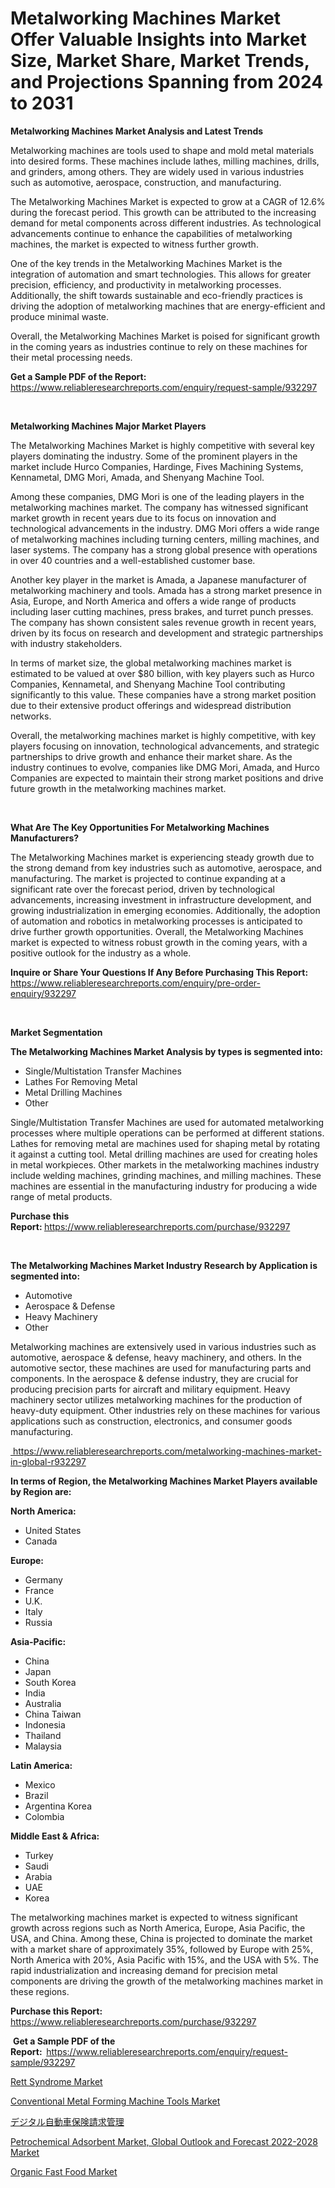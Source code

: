 <p><h1>Metalworking Machines Market Offer Valuable Insights into Market Size, Market Share, Market Trends, and Projections Spanning from 2024 to 2031</h1></p><p><strong>Metalworking Machines Market Analysis and Latest Trends</strong></p>
<p><p>Metalworking machines are tools used to shape and mold metal materials into desired forms. These machines include lathes, milling machines, drills, and grinders, among others. They are widely used in various industries such as automotive, aerospace, construction, and manufacturing.</p><p>The Metalworking Machines Market is expected to grow at a CAGR of 12.6% during the forecast period. This growth can be attributed to the increasing demand for metal components across different industries. As technological advancements continue to enhance the capabilities of metalworking machines, the market is expected to witness further growth.</p><p>One of the key trends in the Metalworking Machines Market is the integration of automation and smart technologies. This allows for greater precision, efficiency, and productivity in metalworking processes. Additionally, the shift towards sustainable and eco-friendly practices is driving the adoption of metalworking machines that are energy-efficient and produce minimal waste.</p><p>Overall, the Metalworking Machines Market is poised for significant growth in the coming years as industries continue to rely on these machines for their metal processing needs.</p></p>
<p><strong>Get a Sample PDF of the Report:&nbsp;</strong> <a href="https://www.reliableresearchreports.com/enquiry/request-sample/932297">https://www.reliableresearchreports.com/enquiry/request-sample/932297</a></p>
<p>&nbsp;</p>
<p><strong>Metalworking Machines Major Market Players</strong></p>
<p><p>The Metalworking Machines Market is highly competitive with several key players dominating the industry. Some of the prominent players in the market include Hurco Companies, Hardinge, Fives Machining Systems, Kennametal, DMG Mori, Amada, and Shenyang Machine Tool.</p><p>Among these companies, DMG Mori is one of the leading players in the metalworking machines market. The company has witnessed significant market growth in recent years due to its focus on innovation and technological advancements in the industry. DMG Mori offers a wide range of metalworking machines including turning centers, milling machines, and laser systems. The company has a strong global presence with operations in over 40 countries and a well-established customer base.</p><p>Another key player in the market is Amada, a Japanese manufacturer of metalworking machinery and tools. Amada has a strong market presence in Asia, Europe, and North America and offers a wide range of products including laser cutting machines, press brakes, and turret punch presses. The company has shown consistent sales revenue growth in recent years, driven by its focus on research and development and strategic partnerships with industry stakeholders.</p><p>In terms of market size, the global metalworking machines market is estimated to be valued at over $80 billion, with key players such as Hurco Companies, Kennametal, and Shenyang Machine Tool contributing significantly to this value. These companies have a strong market position due to their extensive product offerings and widespread distribution networks.</p><p>Overall, the metalworking machines market is highly competitive, with key players focusing on innovation, technological advancements, and strategic partnerships to drive growth and enhance their market share. As the industry continues to evolve, companies like DMG Mori, Amada, and Hurco Companies are expected to maintain their strong market positions and drive future growth in the metalworking machines market.</p></p>
<p>&nbsp;</p>
<p><strong>What Are The Key Opportunities For Metalworking Machines Manufacturers?</strong></p>
<p><p>The Metalworking Machines market is experiencing steady growth due to the strong demand from key industries such as automotive, aerospace, and manufacturing. The market is projected to continue expanding at a significant rate over the forecast period, driven by technological advancements, increasing investment in infrastructure development, and growing industrialization in emerging economies. Additionally, the adoption of automation and robotics in metalworking processes is anticipated to drive further growth opportunities. Overall, the Metalworking Machines market is expected to witness robust growth in the coming years, with a positive outlook for the industry as a whole.</p></p>
<p><strong>Inquire or Share Your Questions If Any Before Purchasing This Report:</strong> <a href="https://www.reliableresearchreports.com/enquiry/pre-order-enquiry/932297">https://www.reliableresearchreports.com/enquiry/pre-order-enquiry/932297</a></p>
<p>&nbsp;</p>
<p><strong>Market Segmentation</strong></p>
<p><strong>The Metalworking Machines Market Analysis by types is segmented into:</strong></p>
<p><ul><li>Single/Multistation Transfer Machines</li><li>Lathes For Removing Metal</li><li>Metal Drilling Machines</li><li>Other</li></ul></p>
<p><p>Single/Multistation Transfer Machines are used for automated metalworking processes where multiple operations can be performed at different stations. Lathes for removing metal are machines used for shaping metal by rotating it against a cutting tool. Metal drilling machines are used for creating holes in metal workpieces. Other markets in the metalworking machines industry include welding machines, grinding machines, and milling machines. These machines are essential in the manufacturing industry for producing a wide range of metal products.</p></p>
<p><strong>Purchase this Report:&nbsp;</strong><a href="https://www.reliableresearchreports.com/purchase/932297">https://www.reliableresearchreports.com/purchase/932297</a></p>
<p>&nbsp;</p>
<p><strong>The Metalworking Machines Market Industry Research by Application is segmented into:</strong></p>
<p><ul><li>Automotive</li><li>Aerospace & Defense</li><li>Heavy Machinery</li><li>Other</li></ul></p>
<p><p>Metalworking machines are extensively used in various industries such as automotive, aerospace & defense, heavy machinery, and others. In the automotive sector, these machines are used for manufacturing parts and components. In the aerospace & defense industry, they are crucial for producing precision parts for aircraft and military equipment. Heavy machinery sector utilizes metalworking machines for the production of heavy-duty equipment. Other industries rely on these machines for various applications such as construction, electronics, and consumer goods manufacturing.</p></p>
<p><a href="https://www.reliableresearchreports.com/metalworking-machines-market-in-global-r932297">&nbsp;https://www.reliableresearchreports.com/metalworking-machines-market-in-global-r932297</a></p>
<p><strong>In terms of Region, the Metalworking Machines Market Players available by Region are:</strong></p>
<p>
    <p> <strong> North America: </strong>
        <ul>
            <li>United States</li>
            <li>Canada</li>
        </ul>
        </p> 
    <p> <strong> Europe: </strong>
        <ul>
            <li>Germany</li>
            <li>France</li>
            <li>U.K.</li>
            <li>Italy</li>
            <li>Russia</li>
        </ul>
        </p> 
    <p> <strong> Asia-Pacific: </strong>
        <ul>
            <li>China</li>
            <li>Japan</li>
            <li>South Korea</li>
            <li>India</li>
            <li>Australia</li>
            <li>China Taiwan</li>
            <li>Indonesia</li>
            <li>Thailand</li>
            <li>Malaysia</li>
        </ul>
        </p> 
    <p> <strong> Latin America: </strong>
        <ul>
            <li>Mexico</li>
            <li>Brazil</li>
            <li>Argentina Korea</li>
            <li>Colombia</li>
        </ul>
        </p> 
    <p> <strong> Middle East & Africa: </strong>
        <ul>
            <li>Turkey</li>
            <li>Saudi</li>
            <li>Arabia</li>
            <li>UAE</li>
            <li>Korea</li>
        </ul>
    </p>
    </p>
<p><p>The metalworking machines market is expected to witness significant growth across regions such as North America, Europe, Asia Pacific, the USA, and China. Among these, China is projected to dominate the market with a market share of approximately 35%, followed by Europe with 25%, North America with 20%, Asia Pacific with 15%, and the USA with 5%. The rapid industrialization and increasing demand for precision metal components are driving the growth of the metalworking machines market in these regions.</p></p>
<p><strong>Purchase this Report: </strong><a href="https://www.reliableresearchreports.com/purchase/932297">https://www.reliableresearchreports.com/purchase/932297</a></p>
<p>&nbsp;<strong>Get a Sample PDF of the Report:&nbsp;&nbsp;</strong><a href="https://www.reliableresearchreports.com/enquiry/request-sample/932297">https://www.reliableresearchreports.com/enquiry/request-sample/932297</a></p>
<p><strong></strong></p>
<p><p><a href="https://medium.com/@soloncarter1929/rett-syndrome-market-research-report-exploring-market-size-and-revenue-analysis-for-rett-syndrome-6e7f27ab14a0">Rett Syndrome Market</a></p><p><a href="https://github.com/AKSHATREPORTPRIME/Market-Research-Report-List-6/blob/main/conventional-metal-forming-machine-tools-market.md">Conventional Metal Forming Machine Tools Market</a></p><p><a href="https://medium.com/@maudabbott7/%E3%83%87%E3%82%B8%E3%82%BF%E3%83%AB%E3%83%A2%E3%83%BC%E3%82%BF%E3%83%BC%E8%AB%8B%E6%B1%82%E7%AE%A1%E7%90%86%E5%B8%82%E5%A0%B4-%E3%82%B0%E3%83%AD%E3%83%BC%E3%83%90%E3%83%AB%E3%81%8A%E3%82%88%E3%81%B3%E5%9C%B0%E5%9F%9F%E5%88%A5%E5%88%86%E6%9E%90-%E5%9C%B0%E5%9F%9F-%E5%9B%BD%E3%83%AC%E3%83%99%E3%83%AB%E3%81%AE%E5%88%86%E6%9E%90-%E3%81%8A%E3%82%88%E3%81%B3%E7%AB%B6%E4%BA%89%E7%8A%B6%E6%B3%81%E3%81%AB%E7%84%A6%E7%82%B9%E3%82%92%E5%BD%93%E3%81%A6%E3%82%8B-b94ea3c50fd4">デジタル自動車保険請求管理</a></p><p><a href="https://issuu.com/reportprime-2/docs/petrochemical-adsorbent-market-glob_82667ea3bee890">Petrochemical Adsorbent Market, Global Outlook and Forecast 2022-2028 Market</a></p><p><a href="https://medium.com/@soloncarter1929/organic-fast-food-market-size-market-segmentation-market-trends-and-growth-analysis-forecast-till-43d9cf5aff29">Organic Fast Food Market</a></p></p>